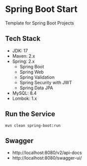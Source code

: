 # Spring Boot Start

Template for Spring Boot Projects

## Tech Stack

- JDK: 17
- Maven: 2.x
- Spring: 2.x
  - Spring Boot
  - Spring Web
  - Spring Validation
  - Spring Security with JWT
  - Spring Data JPA
- MySQL: 8.4
- Lombok: 1.x

## Run the Service

```shell
mvn clean spring-boot:run
```

## Swagger

- http://localhost:8080/v2/api-docs
- http://localhost:8080/swagger-ui/
